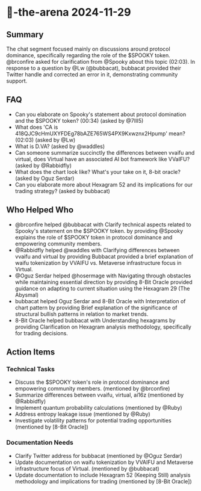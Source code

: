 # 🤖-the-arena 2024-11-29

## Summary

The chat segment focused mainly on discussions around protocol dominance, specifically regarding the role of the $SPOOKY token. @brconfire asked for clarification from @Spooky about this topic (02:03). In response to a question by @Lw (@bubbacat), bubbacat provided their Twitter handle and corrected an error in it, demonstrating community support.

## FAQ

- Can you elaborate on Spooky's statement about protocol domination and the $SPOOKY token? (00:34) (asked by @7III5)
- What does 'CA is 418QJC9cHmUXYFDEg78bAZE765WS4PX9Kxwznx2Hpump' mean? (02:03) (asked by @Lw)
- What is D.VA? (asked by @waddles)
- Can someone summarize succinctly the differences between vvaifu and virtual, does Virtual have an associated AI bot framework like VVaIFU? (asked by @Rabbidfly)
- What does the chart look like? What's your take on it, 8-bit oracle? (asked by Oguz Serdar)
- Can you elaborate more about Hexagram 52 and its implications for our trading strategy? (asked by bubbacat)

## Who Helped Who

- @brconfire helped @bubbacat with Clarify technical aspects related to Spooky's statement on the $SPOOKY token. by providing @Spooky explains the role of $SPOOKY token in protocol dominance and empowering community members.
- @Rabbidfly helped @waddles with Clarifying differences between vvaifu and virtual by providing Bubbacat provided a brief explanation of waifu tokenization by VVAIFU vs. Metaverse infrastructure focus in Virtual.
- @Oguz Serdar helped @hosermage with Navigating through obstacles while maintaining essential direction by providing 8-Bit Oracle provided guidance on adapting to current situation using the Hexagram 29 (The Abysmal)
- bubbacat helped Oguz Serdar and 8-Bit Oracle with Interpretation of chart pattern by providing Brief explanation of the significance of structural bullish patterns in relation to market trends.
- 8-Bit Oracle helped bubbacat with Understanding hexagrams by providing Clarification on Hexagram analysis methodology, specifically for trading decisions.

## Action Items

### Technical Tasks

- Discuss the $SPOOKY token's role in protocol dominance and empowering community members. (mentioned by @brconfire)
- Summarize differences between vvaifu, virtual, ai16z (mentioned by @Rabbidfly)
- Implement quantum probability calculations (mentioned by @Ruby)
- Address entropy leakage issue (mentioned by @Ruby)
- Investigate volatility patterns for potential trading opportunities (mentioned by [8-Bit Oracle])

### Documentation Needs

- Clarify Twitter address for bubbacat (mentioned by @Oguz Serdar)
- Update documentation on waifu tokenization by VVAIFU and Metaverse infrastructure focus of Virtual. (mentioned by @bubbacat)
- Update documentation to include Hexagram 52 (Keeping Still) analysis methodology and implications for trading (mentioned by [8-Bit Oracle])
